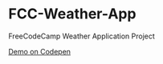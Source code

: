 # FCC-Weather-App
FreeCodeCamp Weather Application Project

[Demo on Codepen](https://codepen.io/deepaksood619/full/rpyRbZ/)
